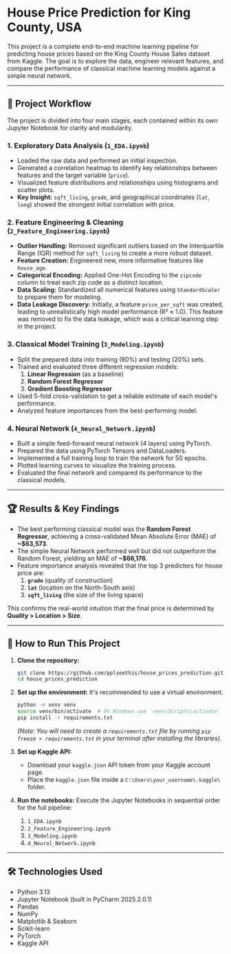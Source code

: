 # House Price Prediction for King County, USA

This project is a complete end-to-end machine learning pipeline for predicting house prices based on the King County House Sales dataset from Kaggle. The goal is to explore the data, engineer relevant features, and compare the performance of classical machine learning models against a simple neural network.

---
## 📜 Project Workflow

The project is divided into four main stages, each contained within its own Jupyter Notebook for clarity and modularity.

### **1. Exploratory Data Analysis (`1_EDA.ipynb`)**
* Loaded the raw data and performed an initial inspection.
* Generated a correlation heatmap to identify key relationships between features and the target variable (`price`).
* Visualized feature distributions and relationships using histograms and scatter plots.
* **Key Insight:** `sqft_living`, `grade`, and geographical coordinates (`lat`, `long`) showed the strongest initial correlation with price.

### **2. Feature Engineering & Cleaning (`2_Feature_Engineering.ipynb`)**
* **Outlier Handling:** Removed significant outliers based on the Interquartile Range (IQR) method for `sqft_living` to create a more robust dataset.
* **Feature Creation:** Engineered new, more informative features like `house_age`.
* **Categorical Encoding:** Applied One-Hot Encoding to the `zipcode` column to treat each zip code as a distinct location.
* **Data Scaling:** Standardized all numerical features using `StandardScaler` to prepare them for modeling.
* **Data Leakage Discovery:** Initially, a feature `price_per_sqft` was created, leading to unrealistically high model performance (R² ≈ 1.0). This feature was removed to fix the data leakage, which was a critical learning step in the project.

### **3. Classical Model Training (`3_Modeling.ipynb`)**
* Split the prepared data into training (80%) and testing (20%) sets.
* Trained and evaluated three different regression models:
    1.  **Linear Regression** (as a baseline)
    2.  **Random Forest Regressor**
    3.  **Gradient Boosting Regressor**
* Used 5-fold cross-validation to get a reliable estimate of each model's performance.
* Analyzed feature importances from the best-performing model.

### **4. Neural Network (`4_Neural_Network.ipynb`)**
* Built a simple feed-forward neural network (4 layers) using PyTorch.
* Prepared the data using PyTorch Tensors and DataLoaders.
* Implemented a full training loop to train the network for 50 epochs.
* Plotted learning curves to visualize the training process.
* Evaluated the final network and compared its performance to the classical models.

---
## 🏆 Results & Key Findings

* The best performing classical model was the **Random Forest Regressor**, achieving a cross-validated Mean Absolute Error (MAE) of **~$63,573**.
* The simple Neural Network performed well but did not outperform the Random Forest, yielding an MAE of **~$66,176**.
* Feature importance analysis revealed that the top 3 predictors for house price are:
    1.  **`grade`** (quality of construction)
    2.  **`lat`** (location on the North-South axis)
    3.  **`sqft_living`** (the size of the living space)

This confirms the real-world intuition that the final price is determined by **Quality > Location > Size**.

---
## 🚀 How to Run This Project

1.  **Clone the repository:**
    ```bash
    git clone https://github.com/pplseethis/house_prices_prediction.git
    cd house_prices_prediction
    ```

2.  **Set up the environment:**
    It's recommended to use a virtual environment.
    ```bash
    python -m venv venv
    source venv/bin/activate  # On Windows use `venv\Scripts\activate`
    pip install -r requirements.txt
    ```
    *(Note: You will need to create a `requirements.txt` file by running `pip freeze > requirements.txt` in your terminal after installing the libraries).*

3.  **Set up Kaggle API:**
    * Download your `kaggle.json` API token from your Kaggle account page.
    * Place the `kaggle.json` file inside a `C:\Users\your_username\.kaggle\` folder.

4.  **Run the notebooks:**
    Execute the Jupyter Notebooks in sequential order for the full pipeline:
    1.  `1_EDA.ipynb`
    2.  `2_Feature_Engineering.ipynb`
    3.  `3_Modeling.ipynb`
    4.  `4_Neural_Network.ipynb`

---
## 🛠️ Technologies Used

* Python 3.13
* Jupyter Notebook (built in PyCharm 2025.2.0.1)
* Pandas
* NumPy
* Matplotlib & Seaborn
* Scikit-learn
* PyTorch
* Kaggle API
